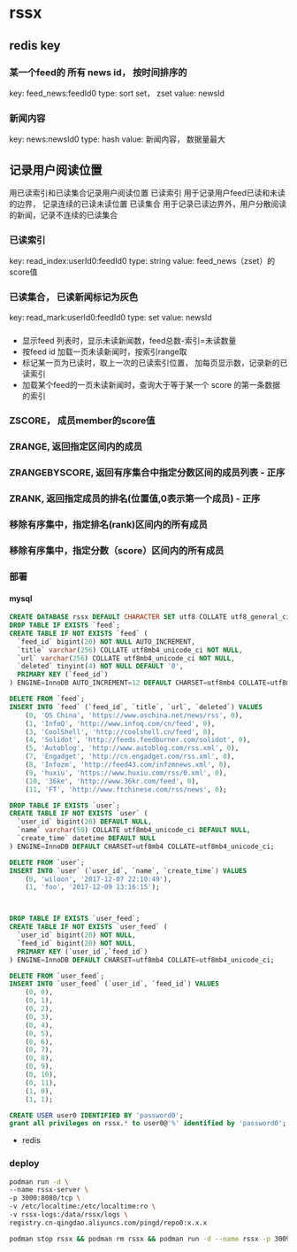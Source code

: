 # rssx

## redis key
### 某一个feed的 所有 news id， 按时间排序的
key: feed_news:feedId0
type: sort set， zset
value: newsId

### 新闻内容
key: news:newsId0
type: hash
value: 新闻内容， 数据量最大

## 记录用户阅读位置
用已读索引和已读集合记录用户阅读位置
已读索引 用于记录用户feed已读和未读的边界， 记录连续的已读未读位置
已读集合 用于记录已读边界外，用户分散阅读的新闻，记录不连续的已读集合

### 已读索引
key: read_index:userId0:feedId0
type: string
value: feed_news（zset）的score值

### 已读集合， 已读新闻标记为灰色
key: read_mark:userId0:feedId0
type: set
value: newsId

###
- 显示feed 列表时，显示未读新闻数，feed总数-索引=未读数量
- 按feed id 加载一页未读新闻时，按索引range取
- 标记某一页为已读时，取上一次的已读索引位置， 加每页显示数，记录新的已读索引
- 加载某个feed的一页未读新闻时，查询大于等于某一个 score 的第一条数据的索引

### ZSCORE， 成员member的score值
### ZRANGE, 返回指定区间内的成员
### ZRANGEBYSCORE, 返回有序集合中指定分数区间的成员列表 - 正序
### ZRANK, 返回指定成员的排名(位置值,0表示第一个成员) - 正序
### 移除有序集中，指定排名(rank)区间内的所有成员
### 移除有序集中，指定分数（score）区间内的所有成员

### 部署
#### mysql
```sql
CREATE DATABASE rssx DEFAULT CHARACTER SET utf8 COLLATE utf8_general_ci;
DROP TABLE IF EXISTS `feed`;
CREATE TABLE IF NOT EXISTS `feed` (
  `feed_id` bigint(20) NOT NULL AUTO_INCREMENT,
  `title` varchar(256) COLLATE utf8mb4_unicode_ci NOT NULL,
  `url` varchar(256) COLLATE utf8mb4_unicode_ci NOT NULL,
  `deleted` tinyint(4) NOT NULL DEFAULT '0',
  PRIMARY KEY (`feed_id`)
) ENGINE=InnoDB AUTO_INCREMENT=12 DEFAULT CHARSET=utf8mb4 COLLATE=utf8mb4_unicode_ci;

DELETE FROM `feed`;
INSERT INTO `feed` (`feed_id`, `title`, `url`, `deleted`) VALUES
	(0, 'OS China', 'https://www.oschina.net/news/rss', 0),
	(1, 'InfoQ', 'http://www.infoq.com/cn/feed', 0),
	(3, 'CoolShell', 'http://coolshell.cn/feed', 0),
	(4, 'Solidot', 'http://feeds.feedburner.com/solidot', 0),
	(5, 'Autoblog', 'http://www.autoblog.com/rss.xml', 0),
	(7, 'Engadget', 'http://cn.engadget.com/rss.xml', 0),
	(8, 'Infozm', 'http://feed43.com/infzmnews.xml', 0),
	(9, 'huxiu', 'https://www.huxiu.com/rss/0.xml', 0),
	(10, '36ke', 'http://www.36kr.com/feed', 0),
	(11, 'FT', 'http://www.ftchinese.com/rss/news', 0);

DROP TABLE IF EXISTS `user`;
CREATE TABLE IF NOT EXISTS `user` (
  `user_id` bigint(20) DEFAULT NULL,
  `name` varchar(50) COLLATE utf8mb4_unicode_ci DEFAULT NULL,
  `create_time` datetime DEFAULT NULL
) ENGINE=InnoDB DEFAULT CHARSET=utf8mb4 COLLATE=utf8mb4_unicode_ci;

DELETE FROM `user`;
INSERT INTO `user` (`user_id`, `name`, `create_time`) VALUES
	(0, 'wiloon', '2017-12-07 22:10:49'),
	(1, 'foo', '2017-12-09 13:16:15');



DROP TABLE IF EXISTS `user_feed`;
CREATE TABLE IF NOT EXISTS `user_feed` (
  `user_id` bigint(20) NOT NULL,
  `feed_id` bigint(20) NOT NULL,
  PRIMARY KEY (`user_id`,`feed_id`)
) ENGINE=InnoDB DEFAULT CHARSET=utf8mb4 COLLATE=utf8mb4_unicode_ci;

DELETE FROM `user_feed`;
INSERT INTO `user_feed` (`user_id`, `feed_id`) VALUES
	(0, 0),
	(0, 1),
	(0, 2),
	(0, 3),
	(0, 4),
	(0, 5),
	(0, 6),
	(0, 7),
	(0, 8),
	(0, 9),
	(0, 10),
	(0, 11),
	(1, 0),
	(1, 1);

CREATE USER user0 IDENTIFIED BY 'password0';
grant all privileges on rssx.* to user0@'%' identified by 'password0';
```

- redis


### deploy
```bash
podman run -d \
--name rssx-server \
-p 3000:8080/tcp \
-v /etc/localtime:/etc/localtime:ro \
-v rssx-logs:/data/rssx/logs \
registry.cn-qingdao.aliyuncs.com/pingd/repo0:x.x.x

podman stop rssx && podman rm rssx && podman run -d --name rssx -p 30090:80/tcp -v /etc/localtime:/etc/localtime:ro -v rssx-web-data:/var/log/nginx registry.cn-qingdao.aliyuncs.com/pingd/rssx:1.0.7 && podman ps

```